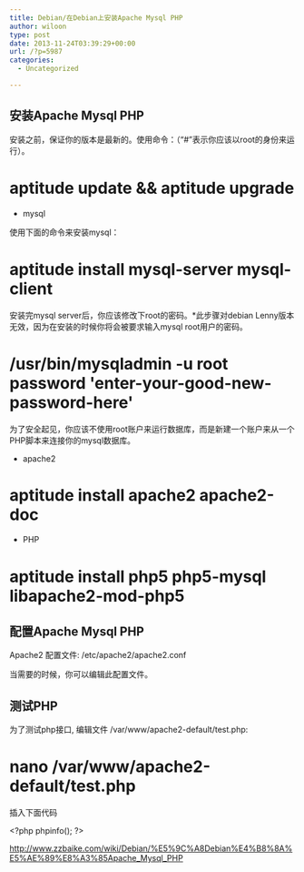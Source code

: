 ```yaml
---
title: Debian/在Debian上安装Apache Mysql PHP
author: wiloon
type: post
date: 2013-11-24T03:39:29+00:00
url: /?p=5987
categories:
  - Uncategorized

---
```

## 安装Apache Mysql PHP

安装之前，保证你的版本是最新的。使用命令：（“#”表示你应该以root的身份来运行）。

# aptitude update && aptitude upgrade

  * mysql

使用下面的命令来安装mysql：

# aptitude install mysql-server mysql-client

安装完mysql server后，你应该修改下root的密码。*此步骤对debian Lenny版本无效，因为在安装的时候你将会被要求输入mysql root用户的密码。

# /usr/bin/mysqladmin -u root password 'enter-your-good-new-password-here'

为了安全起见，你应该不使用root账户来运行数据库，而是新建一个账户来从一个PHP脚本来连接你的mysql数据库。

  * apache2

# aptitude install apache2 apache2-doc

  * PHP

# aptitude install php5 php5-mysql libapache2-mod-php5

## 配置Apache Mysql PHP

Apache2 配置文件: /etc/apache2/apache2.conf

当需要的时候，你可以编辑此配置文件。

## 测试PHP

为了测试php接口, 编辑文件 /var/www/apache2-default/test.php:

# nano /var/www/apache2-default/test.php

插入下面代码

&lt;?php phpinfo(); ?&gt;

http://www.zzbaike.com/wiki/Debian/%E5%9C%A8Debian%E4%B8%8A%E5%AE%89%E8%A3%85Apache_Mysql_PHP